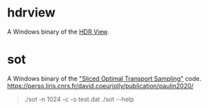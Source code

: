 # hdrview
A Windows binary of the [HDR View](https://bitbucket.org/wkjarosz/hdrview/src/master/).

# sot
A Windows binary of the ["Sliced Optimal Transport Sampling"](https://perso.liris.cnrs.fr/david.coeurjolly/publication/paulin2020/) code.
https://perso.liris.cnrs.fr/david.coeurjolly/publication/paulin2020/
> ./sot -n 1024 -c -o test.dat
> ./sot --help